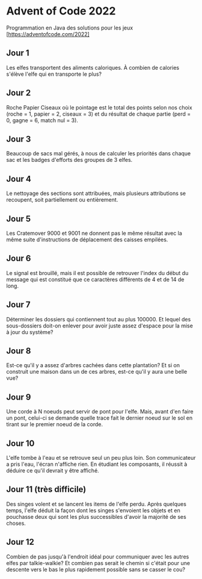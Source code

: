 # Advent of Code 2022

Programmation en Java des solutions pour les jeux [https://adventofcode.com/2022]

## Jour 1

Les elfes transportent des aliments caloriques. À combien de calories s'élève l'elfe qui en transporte le plus?

## Jour 2

Roche Papier Ciseaux où le pointage est le total des points selon nos choix (roche = 1, papier = 2, ciseaux = 3) et du résultat de chaque partie (perd = 0, gagne = 6, match nul = 3).

## Jour 3

Beaucoup de sacs mal gérés, à nous de calculer les priorités dans chaque sac et les badges d'efforts des groupes de 3 elfes.

## Jour 4

Le nettoyage des sections sont attribuées, mais plusieurs attributions se recoupent, soit partiellement ou entièrement.

## Jour 5

Les Cratemover 9000 et 9001 ne donnent pas le même résultat avec la même suite d'instructions de déplacement des caisses empilées.

## Jour 6

Le signal est brouillé, mais il est possible de retrouver l'index du début du message qui est constitué que ce caractères différents de 4 et de 14 de long.

## Jour 7

Déterminer les dossiers qui contiennent tout au plus 100000. Et lequel des sous-dossiers doit-on enlever pour avoir juste assez d'espace pour la mise à jour du système?

## Jour 8

Est-ce qu'il y a assez d'arbres cachées dans cette plantation? Et si on construit une maison dans un de ces arbres, est-ce qu'il y aura une belle vue?

## Jour 9

Une corde à N noeuds peut servir de pont pour l'elfe. Mais, avant d'en faire un pont, celui-ci se demande quelle trace fait le dernier noeud sur le sol en tirant sur le premier noeud de la corde.

## Jour 10

L'elfe tombe à l'eau et se retrouve seul un peu plus loin. Son communicateur a pris l'eau, l'écran n'affiche rien. En étudiant les composants, il réussit à déduire ce qu'il devrait y être affiché.

## Jour 11 (très difficile)

Des singes volent et se lancent les items de l'elfe perdu. Après quelques temps, l'elfe déduit la façon dont les singes s'envoient les objets et en pouchasse deux qui sont les plus successibles d'avoir la majorité de ses choses.

## Jour 12

Combien de pas jusqu'à l'endroit idéal pour communiquer avec les autres elfes par talkie-walkie? Et combien pas serait le chemin si c'était pour une descente vers le bas le plus rapidement possible sans se casser le cou?
